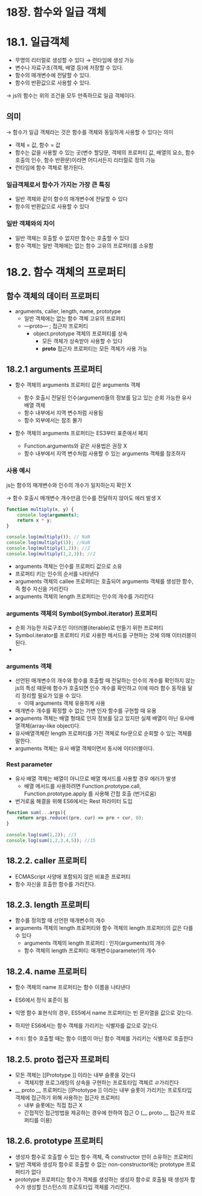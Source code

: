 # 18장. 함수와 일급 객체

# 18.1. 일급객체

- 무명의 리터럴로 생성할 수 있다 → 런타임에 생성 가능
- 변수나 자료구조(객체, 배열 등)에 저장할 수 있다.
- 함수의 매개변수에 전달할 수 있다.
- 함수의 반환값으로 사용할 수 있다.

→ js의 함수는 위의 조건을 모두 만족하므로 일급 객체이다.

## 의미

→ 함수가 일급 객체라는 것은 함수를 객체와 동일하게 사용할 수 있다는 의미

- 객체 = 값, 함수 = 값
- 함수는 값을 사용할 수 있는 곳(변수 할당문, 객체의 프로퍼티 값, 배열의 요소, 함수 호출의 인수, 함수 반환문)이라면 어디서든지 리터럴로 정의 가능
- 런타임에 함수 객체로 평가된다.

### 일급객체로서 함수가 가지는 가장 큰 특징

- 일반 객체와 같이 함수의 매개변수에 전달할 수 있다
- 함수의 반환값으로 사용할 수 있다

### 일반 객체와의 차이

- 일반 객체는 호출할 수 없지만 함수는 호출할 수 있다
- 함수 객체는 일반 객체에는 없는 함수 고유의 프로퍼티를 소유함

# 18.2. 함수 객체의 프로퍼티

## 함수 객체의 데이터 프로퍼티

- arguments, caller, length, name, prototype
    - 일반 객체에는 없는 함수 객체 고유의 프로퍼티
    - —proto— ; 접근자 프로퍼티
        - object.prototype 객체의 프로퍼티를 상속
            - 모든 객체가 상속받아 사용할 수 있다
            - **proto** 접근자 프로퍼티는 모든 객체가 사용 가능

## 18.2.1 arguments 프로퍼티

- 함수 객체의 arguments 프로퍼티 값은 arguments 객체
    - 함수 호출시 전달된 인수(argument)들의 정보를 담고 있는 순회 가능한 유사 배열 객체
    - 함수 내부에서 지역 변수처럼 사용됨
    - 함수 외부에서는 참조 불가

- 함수 객체의 arguments 프로퍼티는 ES3부터 표준에서 페지
    - Function.arguments와 같은 사용법은 권장 X
    - 함수 내부에서 지역 변수처럼 사용할 수 있는 arguments 객체를 참조하자

### 사용 예시

js는 함수의 매개변수와 인수의 개수가 일치하는지 확인 X

→ 함수 호출시 매개변수 개수만큼 인수를 전달하지 않아도 에러 발생 X

```jsx
function multiply(x, y) {
	console.log(arguments);
	return x * y;
}

console.log(multiply()); // NaN
console.log(multiply(1)); //NaN
console.log(multiply(1,2)); //2
console.log(multiply(1,2,3)); //2
```

- arguments 객체는 인수를 프로퍼티 값으로 소유
- 프로퍼티 키는 인수의 순서를 나타낸다
- arguments 객체의 callee 프로퍼티는 호출되어 arguments 객체를 생성한 함수, 즉 함수 자신을 가리킨다
- arguments 객체의 length 프로퍼티는 인수의 개수를 가리킨다

### arguments 객체의 Symbol(Symbol.iterator) 프로퍼티

- 순회 가능한 자료구조인 이터러블(iterable)로 만들기 위한 프로퍼티
- Symbol.iterator를 프로퍼티 키로 사용한 메서드를 구현하는 것에 의해 이터러블이 된다.
- 

### arguments 객체

- 선언된 매개변수의 개수와 함수를 호출할 때 전달하는 인수의 개수를 확인하지 않는 js의 특성 때문에 함수가 호출되면 인수 개수를 확인하고 이에 따라 함수 동작을 달리 정리할 필요가 있을 수 있다.
    - 이때 arguments 객체 유용하게 사용
- 매개변수 개수를 확정할 수 없는 가변 인자 함수를 구현할 때 유용
- arguments 객체는 배열 형태로 인자 정보를 담고 있지만 실제 배열이 아닌 유사배열객체(array-like object)다.
- 유사배열객체란 length 프로퍼티를 가진 객체로 for문으로 순회할 수 있는 객체를 말한다.
- arguments 객체는 유사 배열 객체이면서 동시에 이터러블이다.

### Rest parameter

- 유사 배열 객체는 배열이 아니므로 배열 메서드를 사용할 경우 에러가 발생
    - 배열 메서드를 사용하려면 Function.prototype.call, Function.prototype.apply 를 사용해 간접 호출 (번거로움)
- 번거로움 해결을 위해 ES6에서는 Rest 파라미터 도입

```jsx
function sum(...args){
	return args.reduce((pre, cur) => pre + cur, 0);
}
	
console.log(sum(1,2)); //3
console.log(sum(1,2,3,4,5)); //15
```

## 18.2.2. caller 프로퍼티

- ECMAScript 사양에 포함되지 않은 비표준 프로퍼티
- 함수 자신을 호출한 함수를 가리킨다.

## 18.2.3. length 프로퍼티

- 함수를 정의할 때 선언한 매개변수의 개수
- arguments 객체의 length 프로퍼티와 함수 객체의 length 프로퍼티의 값은 다를 수 있다
    - arguments 객체의 length 프로퍼티 : 인자(arguments)의 개수
    - 함수 객체의 length 프로퍼티: 매개변수(parameter)의 개수

## 18.2.4. name 프로퍼티

- 함수 객체의 name 프로퍼티는 함수 이름을 나타낸다
- ES6에서 정식 표준이 됨
- 익명 함수 표현식의 경우, ES5에서 name 프로퍼티는 빈 문자열을 값으로 갖는다.
- 하지만 ES6에서는 함수 객체를 가리키는 식별자를 값으로 갖는다.

- `주의)` 함수 호출할 때는 함수 이름이 아닌 함수 객체를 가리키는 식별자로 호출한다

## 18.2.5. **proto** 접근자 프로퍼티

- 모든 객체는 [[Prototype ]] 이라는 내부 슬롯을 갖는다
    - 객체지향 프로그래밍의 상속을 구현하는 프로토타입 객체르 ㄹ가리킨다
- __ proto __ 프로퍼티는 [[Prototype ]] 이라는 내부 슬롯이 가리키는 프로토타입 객체에 접근하기 위해 사용하는 접근자 프로퍼티
    - 내부 슬롯에는 직접 접근 X
    - 간접적인 접근방법을 제공하는 경우에 한하여 접근 O (__ proto __ 접근자 프로퍼티를 이용)

## 18.2.6. prototype 프로퍼티

- 생성자 함수로 호출할 수 있는 함수 객체, 즉 constructor 만이 소유하는 프로퍼티
- 일반 객체와 생성자 함수로 호출할 수 없는 non-constructor에는 prototype 프로퍼티가 없다
- prototype 프로퍼티는 함수가 객체를 생성하는 생성자 함수로 호출될 때 생성자 함수가 생성할 인스턴스의 프로토타입 객체를 가리킨다.